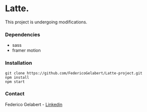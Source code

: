# Latte.

This project is undergoing modifications.


### Dependencies

- sass
- framer motion

### Installation

```
git clone https://github.com/FedericoGelabert/Latte-project.git
npm install
npm start
```

### Contact

Federico Gelabert - [Linkedin](https://www.linkedin.com/in/federico-gelabert-2b656b238/)
